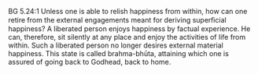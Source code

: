 BG 5.24:1	Unless one is able to relish happiness from within, how can one retire from the external engagements meant for deriving superﬁcial happiness? A liberated person enjoys happiness by factual experience. He can, therefore, sit silently at any place and enjoy the activities of life from within. Such a liberated person no longer desires external material happiness. This state is called brahma-bhūta, attaining which one is assured of going back to Godhead, back to home.